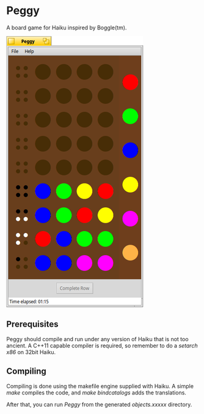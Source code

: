 # Peggy

A board game for Haiku inspired by Boggle(tm).


![Screenshot](./screenshot.png)

## Prerequisites
Peggy should compile and run under any version of Haiku that is not too ancient.
A C++11 capable compiler is required, so remember to do a *setarch x86* on 32bit Haiku.

## Compiling
Compiling is done using the makefile engine supplied with Haiku. A simple *make* compiles the code,
and *make bindcatalogs* adds the translations.

After that, you can run *Peggy* from the generated *objects.xxxxx* directory.



